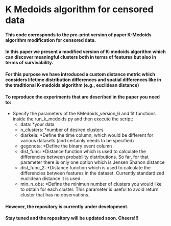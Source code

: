 # K Medoids algorithm for censored data 

#### This code corresponds to the pre-print version of paper **K-Medoids algorithm modification for censored data**. 
#### In this paper we present a modified version of K-medoids algorithm which can discover meaningful clusters both in terms of features but also in terms of survivability.
#### For this purpose we have introduced a custom distance metric which considers lifetime distribution differences and spatial differences like in the traditional K-medoids algorithm (e.g., euclidean distance)

#### To reproduce the experiments that are described in the paper you need to:

* Specify the parameters of the KMedoids_version_6 and fit functions inside the run_k_medoids.py and then execute the script:
  * data: *your data
  * n_clusters: *number of desired clusters    
  * diarkeia: *Define the time column, which would be different for various datasets (and certainly needs to be specified)
  * gegonota: *Define the binary event column
  * dist_func: *Distance function which is used to calculate the differencies between probability distributions. So far, for that parameter there is only one option which is Jensen Shanon distance 
  * dist_func_2: *Distance function which is used to calculate the differencies between features in the dataset. Currently standardized euclidean distance it is used. 
  * min_n_obs: *Define the minimun number of clusters you would like to obtain for each cluster. This parameter is useful to avoid return cluster that has no observations.


#### However, the repository is currently under development.
#### Stay tuned and the repository will be updated soon. Cheers!!!
